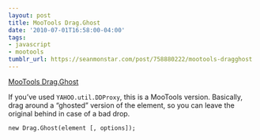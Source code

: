 ```yaml
---
layout: post
title: MooTools Drag.Ghost
date: '2010-07-01T16:58:00-04:00'
tags:
- javascript
- mootools
tumblr_url: https://seanmonstar.com/post/758880222/mootools-dragghost
---
```

[MooTools Drag.Ghost](http://www.monkeyphysics.com/mootools/script/1/dragghost)  

If you’ve used `YAHOO.util.DDProxy`, this is a MooTools version. Basically, drag around a “ghosted” version of the element, so you can leave the original behind in case of a bad drop.

    new Drag.Ghost(element [, options]);

